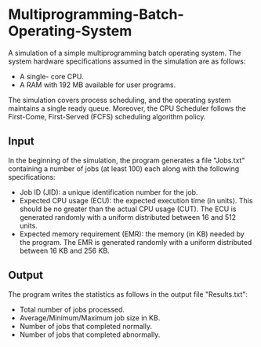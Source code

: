 # Multiprogramming-Batch-Operating-System
A simulation of a simple multiprogramming batch operating system. The system hardware specifications assumed in the simulation are as follows:
- A single- core CPU.
- A RAM with 192 MB available for user programs.

The simulation covers process scheduling, and the operating system maintains a single ready queue. Moreover, the CPU Scheduler follows the First-Come, First-Served (FCFS) scheduling algorithm policy.

## Input
In the beginning of the simulation, the program generates a file "Jobs.txt" containing a number of jobs (at least 100) each along with the following specifications:
- Job ID (JID): a unique identification number for the job.
- Expected CPU usage (ECU): the expected execution time (in units). This should be no greater than the actual CPU usage (CUT). The ECU is generated randomly with a uniform distributed between 16 and 512 units.
- Expected memory requirement (EMR): the memory (in KB) needed by the program. The EMR is generated randomly with a uniform distributed between 16 KB and 256 KB.

## Output
The program writes the statistics as follows in the output file "Results.txt":
- Total number of jobs processed.
- Average/Minimum/Maximum job size in KB.
- Number of jobs that completed normally.
- Number of jobs that completed abnormally.
